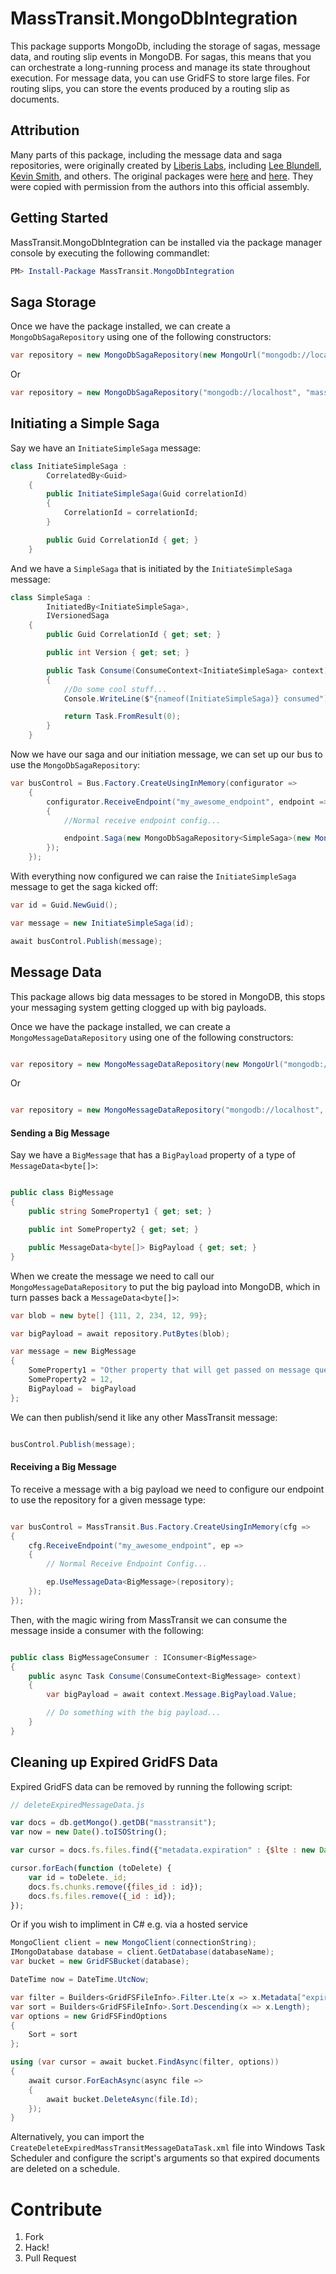 # MassTransit.MongoDbIntegration

This package supports MongoDb, including the storage of sagas, message data, and routing slip events in MongoDB. For sagas, this means that you can orchestrate a long-running process and manage its state throughout execution. For message data, you can use GridFS to store large files. For routing slips, you can store the events produced by a routing slip as documents.

## Attribution

Many parts of this package, including the message data and saga repositories, were originally created by [Liberis Labs](http://goo.gl/VaFgpk), including [Lee Blundell](https://github.com/Blundell89), [Kevin Smith](https://github.com/kevbite), and others. The original packages were [here](https://github.com/LiberisLabs/MassTransit.MessageData.MongoDb) and [here](https://github.com/LiberisLabs/MassTransit.Persistence.MongoDb). They were copied with permission from the authors into this official assembly.

## Getting Started

MassTransit.MongoDbIntegration can be installed via the package manager console by executing the following commandlet:

```powershell
PM> Install-Package MassTransit.MongoDbIntegration
```

## Saga Storage

Once we have the package installed, we can create a `MongoDbSagaRepository` using one of the following constructors:

```csharp
var repository = new MongoDbSagaRepository(new MongoUrl("mongodb://localhost/masstransitTest"));
```

Or

```csharp
var repository = new MongoDbSagaRepository("mongodb://localhost", "masstransitTest"));
```

## Initiating a Simple Saga

Say we have an `InitiateSimpleSaga` message:

```csharp
class InitiateSimpleSaga :
        CorrelatedBy<Guid>
    {
        public InitiateSimpleSaga(Guid correlationId)
        {
            CorrelationId = correlationId;
        }

        public Guid CorrelationId { get; }
    }
```

And we have a `SimpleSaga` that is initiated by the `InitiateSimpleSaga` message:

```csharp
class SimpleSaga :
        InitiatedBy<InitiateSimpleSaga>,
        IVersionedSaga
    {
        public Guid CorrelationId { get; set; }

        public int Version { get; set; }

        public Task Consume(ConsumeContext<InitiateSimpleSaga> context)
        {
            //Do some cool stuff...
            Console.WriteLine($"{nameof(InitiateSimpleSaga)} consumed");

            return Task.FromResult(0);
        }
    }

```

Now we have our saga and our initiation message, we can set up our bus to use the `MongoDbSagaRepository`:

```csharp
var busControl = Bus.Factory.CreateUsingInMemory(configurator =>
    {
        configurator.ReceiveEndpoint("my_awesome_endpoint", endpoint =>
        {
            //Normal receive endpoint config...

            endpoint.Saga(new MongoDbSagaRepository<SimpleSaga>(new MongoUrl("mongodb://localhost/masstransitTest")));
        });
    });
```

With everything now configured we can raise the `InitiateSimpleSaga` message to get the saga kicked off:

```csharp
var id = Guid.NewGuid();

var message = new InitiateSimpleSaga(id);

await busControl.Publish(message);
```


## Message Data 

This package allows big data messages to be stored in MongoDB, this stops your messaging system getting clogged up with big payloads.

Once we have the package installed, we can create a `MongoMessageDataRepository` using one of the following constructors:

```csharp

var repository = new MongoMessageDataRepository(new MongoUrl("mongodb://localhost/masstransitTest"));

```

Or

```csharp

var repository = new MongoMessageDataRepository("mongodb://localhost", "masstransitTest");

```

#### Sending a Big Message

Say we have a `BigMessage` that has a  `BigPayload` property of a type of `MessageData<byte[]>`:

```csharp

public class BigMessage
{
    public string SomeProperty1 { get; set; }

    public int SomeProperty2 { get; set; }

    public MessageData<byte[]> BigPayload { get; set; }
}

```

When we create the message we need to call our `MongoMessageDataRepository` to put the big payload into MongoDB, which in turn passes back a `MessageData<byte[]>`:

```csharp
var blob = new byte[] {111, 2, 234, 12, 99};

var bigPayload = await repository.PutBytes(blob);

var message = new BigMessage
{
    SomeProperty1 = "Other property that will get passed on message queue",
    SomeProperty2 = 12,
    BigPayload =  bigPayload
};

```

We can then publish/send it like any other MassTransit message:

```csharp

busControl.Publish(message);

```

#### Receiving a Big Message

To receive a message with a big payload we need to configure our endpoint to use the repository for a given message type:

```csharp

var busControl = MassTransit.Bus.Factory.CreateUsingInMemory(cfg =>
{
    cfg.ReceiveEndpoint("my_awesome_endpoint", ep =>
    {
        // Normal Receive Endpoint Config...

        ep.UseMessageData<BigMessage>(repository);
    });
});

```

Then, with the magic wiring from MassTransit we can consume the message inside a consumer with the following:
```csharp

public class BigMessageConsumer : IConsumer<BigMessage>
{
    public async Task Consume(ConsumeContext<BigMessage> context)
    {
        var bigPayload = await context.Message.BigPayload.Value;

        // Do something with the big payload...
    }
}

```

## Cleaning up Expired GridFS Data

Expired GridFS data can be removed by running the following script:

```javascript
// deleteExpiredMessageData.js

var docs = db.getMongo().getDB("masstransit");
var now = new Date().toISOString();

var cursor = docs.fs.files.find({"metadata.expiration" : {$lte : new Date(now)}});

cursor.forEach(function (toDelete) {
    var id = toDelete._id;
    docs.fs.chunks.remove({files_id : id});
    docs.fs.files.remove({_id : id});
});    
```

Or if you wish to impliment in C# e.g. via a hosted service

```csharp
MongoClient client = new MongoClient(connectionString);
IMongoDatabase database = client.GetDatabase(databaseName);
var bucket = new GridFSBucket(database);

DateTime now = DateTime.UtcNow;

var filter = Builders<GridFSFileInfo>.Filter.Lte(x => x.Metadata["expiration"], now);
var sort = Builders<GridFSFileInfo>.Sort.Descending(x => x.Length);
var options = new GridFSFindOptions
{
    Sort = sort
};

using (var cursor = await bucket.FindAsync(filter, options))
{
    await cursor.ForEachAsync(async file =>
    {
        await bucket.DeleteAsync(file.Id);
    });
}
```

Alternatively, you can import the `CreateDeleteExpiredMassTransitMessageDataTask.xml` file into Windows Task Scheduler and configure the script's arguments so that expired documents are deleted on a schedule.

# Contribute
1. Fork
2. Hack!
3. Pull Request
